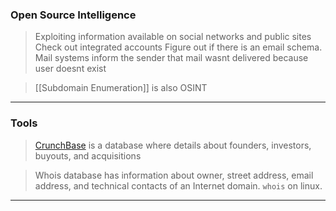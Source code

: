 
### Open Source Intelligence

>Exploiting information available on social networks and public sites
>Check out integrated accounts
>Figure out if there is an email schema. Mail systems inform the sender that mail wasnt delivered because user doesnt exist

> [[Subdomain Enumeration]] is also OSINT
---

### Tools

> [CrunchBase](http://www.crunchbase.com) is a database where details about founders, investors, buyouts, and acquisitions

> Whois database has information about owner, street address, email address, and technical contacts of an Internet domain.
> `whois` on linux.

---
